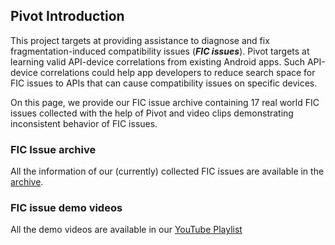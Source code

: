 ## Pivot Introduction

This project targets at providing assistance to diagnose and fix fragmentation-induced compatibility issues (**_FIC issues_**). Pivot targets at learning valid API-device correlations from existing Android apps. Such API-device correlations could help app developers to reduce search space for FIC issues to APIs that can cause compatibility issues on specific devices.

On this page, we provide our FIC issue archive containing 17 real world FIC issues collected with the help of Pivot and video clips demonstrating inconsistent behavior of FIC issues.

### FIC Issue archive

All the information of our (currently) collected FIC issues are available in the [archive](https://github.com/FICIssuePivot/Pivot/issues).

### FIC issue demo videos
All the demo videos are available in our [YouTube Playlist](https://www.youtube.com/playlist?list=PLhpuZwQ2BiuIYYeSeHpaqtEL4gQK-Q7io)
